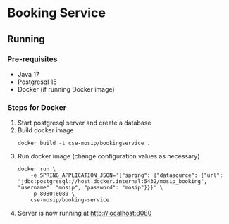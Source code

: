 # Booking Service

## Running

### Pre-requisites

- Java 17
- Postgresql 15
- Docker (if running Docker image)

### Steps for Docker

1. Start postgresql server and create a database
2. Build docker image
    ```shell
    docker build -t cse-mosip/bookingservice .
    ```
3. Run docker image (change configuration values as necessary)
    ```shell
    docker run \
        -e SPRING_APPLICATION_JSON='{"spring": {"datasource": {"url": "jdbc:postgresql://host.docker.internal:5432/mosip_booking", "username": "mosip", "password": "mosip"}}}' \
        -p 8080:8080 \
        cse-mosip/booking-service
    ```
4. Server is now running at [http://localhost:8080](http://localhost:8080)

